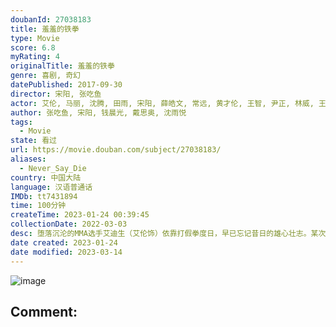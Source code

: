 ```yaml
---
doubanId: 27038183
title: 羞羞的铁拳
type: Movie
score: 6.8
myRating: 4
originalTitle: 羞羞的铁拳
genre: 喜剧, 奇幻
datePublished: 2017-09-30
director: 宋阳, 张吃鱼
actor: 艾伦, 马丽, 沈腾, 田雨, 宋阳, 薛皓文, 常远, 黄才伦, 王智, 尹正, 林威, 王成思, 贾金金, 杨阳, 李海银, 龚锐, 魏凯, 许猛, 于瀚钧, 高志恒, 法尔德·哈米德·礼萨, 魏玮, 高旭东, 高海宝, 沈樵
author: 张吃鱼, 宋阳, 钱晨光, 戴思奥, 沈雨悦
tags:
  - Movie
state: 看过
url: https://movie.douban.com/subject/27038183/
aliases:
  - Never_Say_Die
country: 中国大陆
language: 汉语普通话
IMDb: tt7431894
time: 100分钟
createTime: 2023-01-24 00:39:45
collectionDate: 2022-03-03
desc: 堕落沉沦的MMA选手艾迪生（艾伦饰）依靠打假拳度日，早已忘记昔日的雄心壮志。某次他和假拳掮客马东（田雨饰）商议打假赛的时候，不慎被正义感爆棚的体育记者马小（马丽饰）听到并录音。在追赶马丽的过程中...
date created: 2023-01-24
date modified: 2023-03-14
---
```


![image](p2499793218.jpg)

Comment:
---
